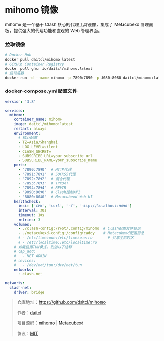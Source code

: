 # mihomo 镜像

mihomo 是一个基于 Clash 核心的代理工具镜像，集成了 Metacubexd 管理面板，提供强大的代理功能和直观的 Web 管理界面。

### 拉取镜像
```bash
# Docker Hub
docker pull daitcl/mihomo:latest
# GitHub Container Registry
docker pull ghcr.io/daitcl/mihomo:latest
# 启动容器
docker run -d --name mihomo -p 7890:7890 -p 8080:8080 daitcl/mihomo:latest
```

### docker-compose.yml配置文件

```yaml
version: '3.8'

services:
  mihomo:
    container_name: mihomo
    image: daitcl/mihomo:latest
    restart: always
    environment:
      # 核心配置
      - TZ=Asia/Shanghai
      - LOG_LEVEL=silent
      - CLASH_SECRET=  
      - SUBSCRIBE_URL=your_subscribe_url
      - SUBSCRIBE_NAME=your_subscribe_name
    ports:
      - "7890:7890"  # HTTP代理
      - "7891:7891"  # SOCKS5代理
      - "7892:7892"  # 混合代理
      - "7893:7893"  # TPROXY
      - "7894:7894"  # REDIR
      - "9090:9090"  # Clash控制API
      - "8080:8080"  # Metacubexd Web UI
    healthcheck:
      test: ["CMD", "curl", "-f", "http://localhost:9090"]
      interval: 30s
      timeout: 10s
      retries: 3
    volumes:
      - ./clash-config:/root/.config/mihomo  # Clash配置文件目录
      - ./metacubexd-config:/config/caddy    # Metacubexd配置目录
      # - /etc/timezone:/etc/timezone:ro       # 共享主机时区
      # - /etc/localtime:/etc/localtime:ro
    # 如需启用TUN模式，取消以下注释
    # cap_add:
    #   - NET_ADMIN
    # devices:
    #   - /dev/net/tun:/dev/net/tun
    networks:
      - clash-net

networks:
  clash-net:
    driver: bridge
```

>
> 仓库地址：https://github.com/daitcl/mihomo
>
> 作者：[daitcl](https://blog.daitcc.top)
>
> 项目源码：[mihomo](https://github.com/MetaCubeX/mihomo) | [Metacubexd](https://github.com/MetaCubeX/metacubexd)
>
> 协议：[MIT](License)
> 
